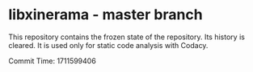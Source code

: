# libxinerama - master branch

This repository contains the frozen state of the repository.
Its history is cleared. It is used only for static code
analysis with Codacy.

Commit Time: 1711599406